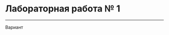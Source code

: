 # Лабораторная работа № 1


---

Вариант 

[](https://github.com/avolidaga/lab1-web/blob/288340a3ae8058f885dc8a1f12506d8a1d2721ec/Screenshot%202022-08-27%20at%2018.22.31.png)
